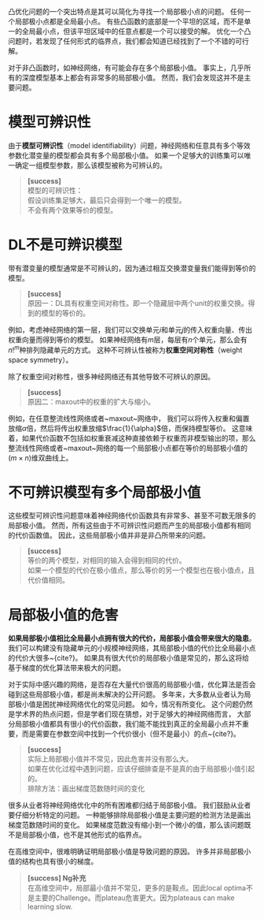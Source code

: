 凸优化问题的一个突出特点是其可以简化为寻找一个局部极小点的问题。
任何一个局部极小点都是全局最小点。
有些凸函数的底部是一个平坦的区域，而不是单一的全局最小点，但该平坦区域中的任意点都是一个可以接受的解。
优化一个凸问题时，若发现了任何形式的临界点，我们都会知道已经找到了一个不错的可行解。

对于非凸函数时，如神经网络，有可能会存在多个局部极小值。
事实上，几乎所有的深度模型基本上都会有非常多的局部极小值。
然而，我们会发现这并不是主要问题。

# 模型可辨识性

由于**模型可辨识性**（model identifiability）问题，神经网络和任意具有多个等效参数化潜变量的模型都会具有多个局部极小值。
如果一个足够大的训练集可以唯一确定一组模型参数，那么该模型被称为可辨认的。  
> **[success]**  
模型的可辨识性：  
假设训练集足够大，最后只会得到一个唯一的模型。  
不会有两个效果等价的模型。  

# DL不是可辨识模型

带有潜变量的模型通常是不可辨认的，因为通过相互交换潜变量我们能得到等价的模型。  
> **[success]**    
原因一：DL具有权重空间对称性。即一个隐藏层中两个unit的权重交换。得到的模型的等价的。  

例如，考虑神经网络的第一层，我们可以交换单元$i$和单元$j$的传入权重向量、传出权重向量而得到等价的模型。
如果神经网络有$m$层，每层有$n$个单元，那么会有$n!^m$种排列隐藏单元的方式。
这种不可辨认性被称为**权重空间对称性**（weight space symmetry）。

除了权重空间对称性，很多神经网络还有其他导致不可辨认的原因。  
> **[success]**    
原因二：maxout中的权重的扩大与缩小。  

例如，在任意整流线性网络或者~maxout~网络中，
我们可以将传入权重和偏置放缩$\alpha$倍，然后将传出权重放缩$\frac{1}{\alpha}$倍，而保持模型等价。
这意味着，如果代价函数不包括如权重衰减这种直接依赖于权重而非模型输出的项，那么整流线性网络或者~maxout~网络的每一个局部极小点都在等价的局部极小值的$(m\times n)$维双曲线上。

# 不可辨识模型有多个局部极小值

这些模型可辨识性问题意味着神经网络代价函数具有非常多、甚至不可数无限多的局部极小值。
然而，所有这些由于不可辨识性问题而产生的局部极小值都有相同的代价函数值。
因此，这些局部极小值并非是非凸所带来的问题。
> **[success]**  
等价的两个模型，对相同的输入会得到相同的代价。  
如果一个模型的代价在极小值点，那么等价的另一个模型也在极小值点，且代价值相同。  

# 局部极小值的危害

**如果局部极小值相比全局最小点拥有很大的代价，局部极小值会带来很大的隐患**。
我们可以构建没有隐藏单元的小规模神经网络，其局部极小值的代价比全局最小点的代价大很多~{cite?}。
如果具有很大代价的局部极小值是常见的，那么这将给基于梯度的优化算法带来极大的问题。

对于实际中感兴趣的网络，是否存在大量代价很高的局部极小值，优化算法是否会碰到这些局部极小值，都是尚未解决的公开问题。
多年来，大多数从业者认为局部极小值是困扰神经网络优化的常见问题。
如今，情况有所变化。
这个问题仍然是学术界的热点问题，但是学者们现在猜想，对于足够大的神经网络而言，
大部分局部极小值都具有很小的代价函数，我们能不能找到真正的全局最小点并不重要，而是需要在参数空间中找到一个代价很小（但不是最小）的点~{cite?}。
> **[success]**  
实际上局部极小值并不常见，因此危害并没有那么大。  
如果在优化过程中遇到问题，应该仔细排查是不是真的由于局部极小值引起的。    
排除方法：画出梯度范数随时间的变化  

很多从业者将神经网络优化中的所有困难都归结于局部极小值。
我们鼓励从业者要仔细分析特定的问题。
一种能够排除局部极小值是主要问题的检测方法是画出梯度范数随时间的变化。
如果梯度范数没有缩小到一个微小的值，那么该问题既不是局部极小值，也不是其他形式的临界点。

在高维空间中，很难明确证明局部极小值是导致问题的原因。
许多并非局部极小值的结构也具有很小的梯度。  

> **[success] Ng补充**  
在高维空间中，局部最小值并不常见，更多的是鞍点。因此local optima不是主要的Challenge。而plateau危害更大。因为plateaus can make learning slow.  